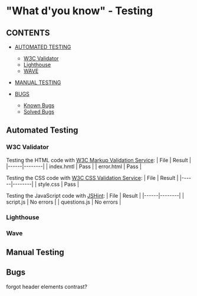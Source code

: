 # "What d'you know" - Testing

## CONTENTS

- [AUTOMATED TESTING](#automated-testing)

  - [W3C Validator](#w3c-validator)
  - [Lighthouse](#lighthouse)
  - [WAVE](#wave)

- [MANUAL TESTING](#manual-testing)

- [BUGS](#bugs)

  - [Known Bugs](#known-bugs)
  - [Solved Bugs](#solved-bugs)

## Automated Testing

### W3C Validator

Testing the HTML code with [W3C Markup Validation Service](https://validator.w3.org/):
| File | Result |
|------|--------|
| index.hmtl | Pass |
| error.html | Pass |

Testing the CSS code with [W3C CSS Validation Service](https://jigsaw.w3.org/css-validator):
| File | Result |
|------|--------|
| style.css | Pass |

Testing the JavaScript code with [JSHint](https://jshint.com/):
| File | Result |
|------|--------|
| script.js | No errors |
| questions.js | No errors |


### Lighthouse

### Wave

## Manual Testing

## Bugs

forgot header elements
contrast?